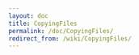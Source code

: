 ```yaml
---
layout: doc
title: CopyingFiles
permalink: /doc/CopyingFiles/
redirect_from: /wiki/CopyingFiles/
---
```



